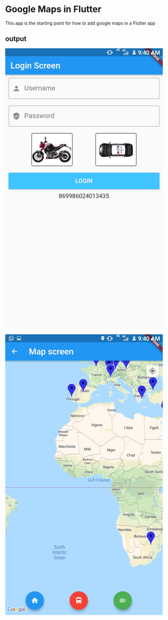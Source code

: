 # Google Maps in Flutter
This app is the starting point for how to add google maps in a Flutter app
## output
![alt text](./images/login.jpg "Screenshot")

![alt text](./images/Map.jpg "Screenshot1")
